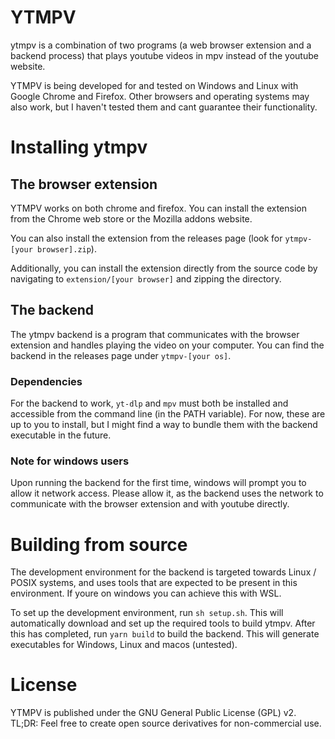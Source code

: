 # YTMPV
ytmpv is a combination of two programs (a web browser extension and a backend process) that plays youtube videos in mpv instead of the youtube website.

YTMPV is being developed for and tested on Windows and Linux with Google Chrome and Firefox. Other browsers and operating systems may also work, but I haven't tested them and cant guarantee their functionality.

# Installing ytmpv
## The browser extension
YTMPV works on both chrome and firefox. You can install the extension from the Chrome web store or the Mozilla addons website. 

You can also install the extension from the releases page (look for `ytmpv-[your browser].zip`). 

Additionally, you can install the extension directly from the source code by navigating to `extension/[your browser]` and zipping the directory.

## The backend
The ytmpv backend is a program that communicates with the browser extension and handles playing the video on your computer. You can find the backend in the releases page under `ytmpv-[your os]`.
### Dependencies
For the backend to work, `yt-dlp` and `mpv` must both be installed and accessible from the command line (in the PATH variable). For now, these are up to you to install, but I might find a way to bundle them with the backend executable in the future.
### Note for windows users
Upon running the backend for the first time, windows will prompt you to allow it network access. Please allow it, as the backend uses the network to communicate with the browser extension and with youtube directly.

# Building from source
The development environment for the backend is targeted towards Linux / POSIX systems, and uses tools that are expected to be present in this environment. If youre on windows you can achieve this with WSL.

To set up the development environment, run `sh setup.sh`. This will automatically download and set up the required tools to build ytmpv. After this has completed, run `yarn build` to build the backend. This will generate executables for Windows, Linux and macos (untested). 

# License
YTMPV is published under the GNU General Public License (GPL) v2. TL;DR: Feel free to create open source derivatives for non-commercial use.